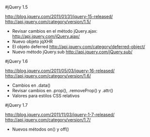 #jQuery 1.5

http://blog.jquery.com/2011/01/31/jquery-15-released/
http://api.jquery.com/category/version/1.5/

- Revisar cambios en el método jQuery.ajax: http://api.jquery.com/jQuery.ajax/
- Nuevo objeto jqXHR
- El objeto deferred http://api.jquery.com/category/deferred-object/
- Nuevo método jQuery.sub http://api.jquery.com/jQuery.sub/


#jQuery 1.6

http://blog.jquery.com/2011/05/03/jquery-16-released/
http://api.jquery.com/category/version/1.6/

- Cambios en .data()
- Revisar cambios en .prop(), .removeProp() y .attr()
- Valores para estilos CSS relativos

#jQuery 1.7

http://blog.jquery.com/2011/11/03/jquery-1-7-released/
http://api.jquery.com/category/version/1.7/

- Nuevos métodos on() y off()

